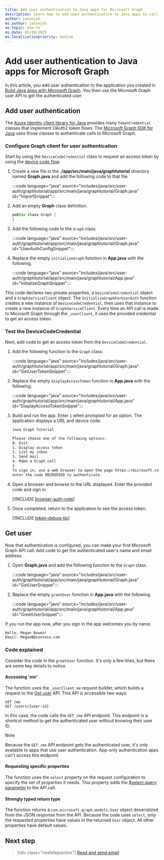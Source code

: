 ```yaml
---
title: Add user authentication to Java apps for Microsoft Graph
description: Learn how to add user authentication to Java apps to call Microsoft Graph
author: jasonjoh
ms.author: jasonjoh
ms.topic: how-to
ms.date: 05/30/2025
ms.localizationpriority: medium
---
```


# Add user authentication to Java apps for Microsoft Graph

<!-- cSpell:ignore graphtutorial -->

In this article, you add user authentication to the application you created in [Build Java apps with Microsoft Graph](java.md). You then use the Microsoft Graph user API to get the authenticated user.

## Add user authentication

The [Azure Identity client library for Java](https://github.com/Azure/azure-sdk-for-java/tree/master/sdk/identity/azure-identity) provides many `TokenCredential` classes that implement OAuth2 token flows. The [Microsoft Graph SDK for Java](https://github.com/microsoftgraph/msgraph-sdk-java) uses those classes to authenticate calls to Microsoft Graph.

### Configure Graph client for user authentication

Start by using the `DeviceCodeCredential` class to request an access token by using the [device code flow](/azure/active-directory/develop/v2-oauth2-device-code).

1. Create a new file in the **./app/src/main/java/graphtutorial** directory named **Graph.java** and add the following code to that file.

    :::code language="java" source="includes/java/src/user-auth/graphtutorial/app/src/main/java/graphtutorial/Graph.java" id="ImportSnippet":::

1. Add an empty **Graph** class definition.

    ```java
    public class Graph {
    }
    ```

1. Add the following code to the `Graph` class.

    :::code language="java" source="includes/java/src/user-auth/graphtutorial/app/src/main/java/graphtutorial/Graph.java" id="UserAuthConfigSnippet":::

1. Replace the empty `initializeGraph` function in **App.java** with the following.

    :::code language="java" source="includes/java/src/user-auth/graphtutorial/app/src/main/java/graphtutorial/App.java" id="InitializeGraphSnippet":::

This code declares two private properties, a `DeviceCodeCredential` object and a `GraphServiceClient` object. The `InitializeGraphForUserAuth` function creates a new instance of `DeviceCodeCredential`, then uses that instance to create a new instance of `GraphServiceClient`. Every time an API call is made to Microsoft Graph through the `_userClient`, it uses the provided credential to get an access token.

### Test the DeviceCodeCredential

Next, add code to get an access token from the `DeviceCodeCredential`.

1. Add the following function to the `Graph` class.

    :::code language="java" source="includes/java/src/user-auth/graphtutorial/app/src/main/java/graphtutorial/Graph.java" id="GetUserTokenSnippet":::

1. Replace the empty `displayAccessToken` function in **App.java** with the following.

    :::code language="java" source="includes/java/src/user-auth/graphtutorial/app/src/main/java/graphtutorial/App.java" id="DisplayAccessTokenSnippet":::

1. Build and run the app. Enter `1` when prompted for an option. The application displays a URL and device code.

    ```bash
    Java Graph Tutorial

    Please choose one of the following options:
    0. Exit
    1. Display access token
    2. List my inbox
    3. Send mail
    4. Make a Graph call
    1
    To sign in, use a web browser to open the page https://microsoft.com/devicelogin and
    enter the code RB2RUD56D to authenticate.
    ```

1. Open a browser and browse to the URL displayed. Enter the provided code and sign in.

    [!INCLUDE [browser-auth-note](includes/shared/browser-auth-note.md)]

1. Once completed, return to the application to see the access token.

    [!INCLUDE [token-debug-tip](includes/shared/token-debug-tip.md)]

## Get user

Now that authentication is configured, you can make your first Microsoft Graph API call. Add code to get the authenticated user's name and email address.

1. Open **Graph.java** and add the following function to the `Graph` class.

    :::code language="java" source="includes/java/src/user-auth/graphtutorial/app/src/main/java/graphtutorial/Graph.java" id="GetUserSnippet":::

1. Replace the empty `greetUser` function in **App.java** with the following.

    :::code language="java" source="includes/java/src/user-auth/graphtutorial/app/src/main/java/graphtutorial/App.java" id="GreetUserSnippet":::

If you run the app now, after you sign in the app welcomes you by name.

```bash
Hello, Megan Bowen!
Email: MeganB@contoso.com
```

### Code explained

Consider the code in the `greetUser` function. It's only a few lines, but there are some key details to notice.

#### Accessing 'me'

The function uses the `_userClient.me` request builder, which builds a request to the [Get user](/graph/api/user-get) API. This API is accessible two ways:

```http
GET /me
GET /users/{user-id}
```

In this case, the code calls the `GET /me` API endpoint. This endpoint is a shortcut method to get the authenticated user without knowing their user ID.

> [!NOTE]
> Because the `GET /me` API endpoint gets the authenticated user, it's only available to apps that use user authentication. App-only authentication apps can't access this endpoint.

#### Requesting specific properties

The function uses the `select` property on the request configuration to specify the set of properties it needs. This property adds the [$select query parameter](/graph/query-parameters#select-parameter) to the API call.

#### Strongly typed return type

The function returns a `com.microsoft.graph.models.User` object deserialized from the JSON response from the API. Because the code uses `select`, only the requested properties have values in the returned `User` object. All other properties have default values.

## Next step

> [!div class="nextstepaction"]
> [Read and send email](java-email.md)
